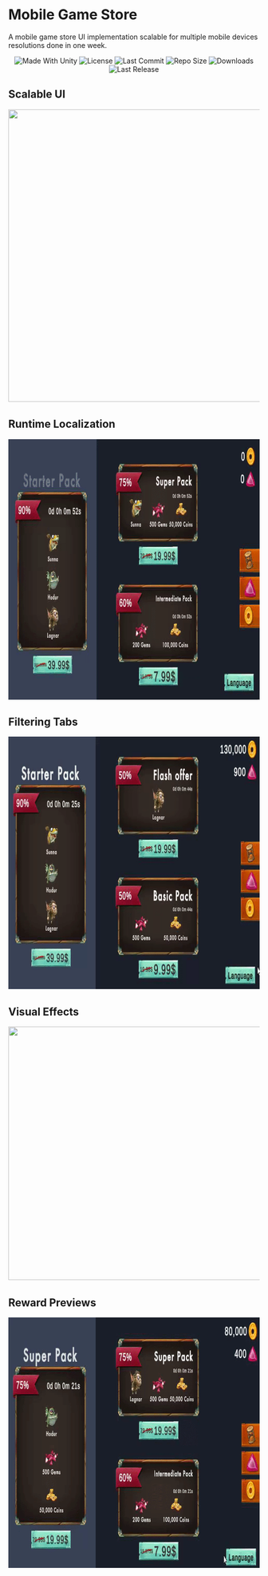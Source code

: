 # Mobile Game Store
A mobile game store UI implementation scalable for multiple mobile devices resolutions done in one week.

<p align="center">
  <a>
    <img alt="Made With Unity" src="https://img.shields.io/badge/made%20with-Unity-57b9d3.svg?logo=Unity">
  </a>
  <a>
    <img alt="License" src="https://img.shields.io/github/license/JoanStinson/MobileGameStore?logo=github">
  </a>
  <a>
    <img alt="Last Commit" src="https://img.shields.io/github/last-commit/JoanStinson/MobileGameStore?logo=Mapbox&color=orange">
  </a>
  <a>
    <img alt="Repo Size" src="https://img.shields.io/github/repo-size/JoanStinson/MobileGameStore?logo=VirtualBox">
  </a>
  <a>
    <img alt="Downloads" src="https://img.shields.io/github/downloads/JoanStinson/MobileGameStore/total?color=brightgreen">
  </a>
  <a>
    <img alt="Last Release" src="https://img.shields.io/github/v/release/JoanStinson/MobileGameStore?include_prereleases&logo=Dropbox&color=yellow">
  </a>
</p>

## Scalable UI
<p align="center">
  <img width="942" height="586" src="https://github.com/JoanStinson/MobileGameStore/blob/main/Previews/scaling preview.gif">
</p>

## Runtime Localization
<p align="center">
  <img width="984" height="522" src="https://github.com/JoanStinson/MobileGameStore/blob/main/Previews/localization preview.gif">
</p>

## Filtering Tabs
<p align="center">
  <img width="970" height="506" src="https://github.com/JoanStinson/MobileGameStore/blob/main/Previews/tabs preview.gif">
</p>

## Visual Effects
<p align="center">
  <img width="968" height="508" src="https://github.com/JoanStinson/MobileGameStore/blob/main/Previews/visual effects preview.gif">
</p>

## Reward Previews
<p align="center">
  <img width="966" height="502" src="https://github.com/JoanStinson/MobileGameStore/blob/main/Previews/reward preview.gif">
</p>

